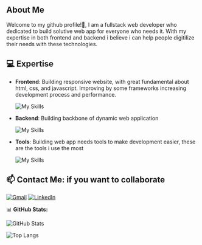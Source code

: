 ## About Me

Welcome to my github profile!👋, I am a fullstack web developer who dedicated to build solutive web app for everyone who needs it. With my expertise in both frontend and backend i believe i can help people digitilize their needs with these technologies.

## 💻 **Expertise**

- **Frontend**: Building responsive website, with great fundamental about html, css, and javascript. Improving by some frameworks increasing development process and performance.

  ![My Skills](https://skillicons.dev/icons?i=html,css,tailwind,react,nextjs,vue,ts,js)

- **Backend**: Building backbone of dynamic web application

  ![My Skills](https://skillicons.dev/icons?i=nodejs,go,express,prisma,postgres,mongodb)

- **Tools**: Building web app needs tools to make development easier, these are the tools i use the most

  ![My Skills](https://skillicons.dev/icons?i=git,github,postman,npm,supabase)

## 📫 **Contact Me:** if you want to collaborate

[![Gmail](https://img.shields.io/badge/Gmail-D14836?style=for-the-badge&logo=gmail&logoColor=white)](mailto:ahmadhanif759@gmail.com) [![LinkedIn](https://img.shields.io/badge/LinkedIn-0A66C2?style=for-the-badge&logo=linkedin&logoColor=white)](https://www.linkedin.com/in/yourusername)

📊 **GitHub Stats:**  

![GitHub Stats](https://github-readme-stats.vercel.app/api?username=rizqiamad&show_icons=true&theme=tokyonight)  

![Top Langs](https://github-readme-stats.vercel.app/api/top-langs/?username=rizqiamad&layout=compact&theme=tokyonight)

